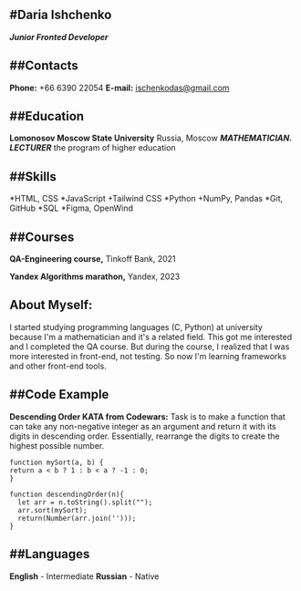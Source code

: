 #Daria Ishchenko
-----------------
***Junior Fronted Developer***

##Contacts
--------------
**Phone:** +66 6390 22054
**E-mail:** ischenkodas@gmail.com

##Education
--------------
**Lomonosov Moscow State University** 
Russia, Moscow
***MATHEMATICIAN. LECTURER***
the program of higher education

##Skills
--------------
*HTML, CSS
*JavaScript
  +Tailwind CSS
*Python
  +NumPy, Pandas
*Git, GitHub
*SQL
*Figma, OpenWind

##Courses
---------------
**QA-Engineering course,**
Tinko ff Bank, 2021

**Yandex Algorithms marathon,**
Yandex, 2023


About Myself:
---------------
I started studying programming languages (C, Python) at university because I'm a mathematician and it's a related field. This got me interested and I completed the QA course. But during the course, I realized that I was more interested in front-end, not testing. So now I'm learning frameworks and other front-end tools. 

##Code Example
---------------
**Descending Order KATA from Codewars:** 
Task is to make a function that can take any non-negative integer as an argument and return it with its digits in descending order. Essentially, rearrange the digits to create the highest possible number.
```
function mySort(a, b) {
return a < b ? 1 : b < a ? -1 : 0;
}

function descendingOrder(n){
  let arr = n.toString().split("");
  arr.sort(mySort);
  return(Number(arr.join('')));
}
```

##Languages
--------------
**English** - Intermediate
**Russian** - Native
